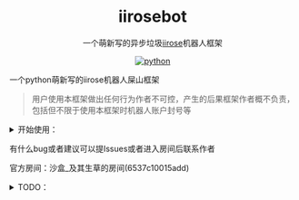 <div align="center">
  
# iirosebot

一个萌新写的异步垃圾[iirose](https://iirose.com)机器人框架

</div>

<p align="center">
  <a href="https://www.python.org/">
    <img src="https://img.shields.io/static/v1?label=python&message=3.11.4&color=blue" alt="python">
  </a>
</P>
  
一个python萌新写的iirose机器人屎山框架

> 用户使用本框架做出任何行为作者不可控，产生的后果框架作者概不负责，包括但不限于使用本框架时机器人账户封号等

<details>
<summary>开始使用：</summary>

- ### 1, 克隆本项目
  ```
  git clone https://github.com/XCWQW1/iirosebot.git
  ```


- ### 2, 安装所需库

  进入克隆后的目录执行```pip install -r requirements.txt``` 

- ### 3, 创建或使用已有的iirose账号
  
  >机器人账号标识需向Ruby申请

  访问[iirose](https://iirose.com)创建一个账号，记住用户名以及密码备用

- ### 4, 初始化
  请先执行```python main.py```初始化后再进行操作
  
- ### 4, 配置
  打开 config>config.ini 文件
  按配置文件中的注释配置每个参数，配置文件中的密码不需要md5格式
  
- ### 6, 编写插件 （可选）
	>示例的插件 iirose_example.py iirose_flow_master.py

- ### 7, 启动
  >第一次运行会停止1次要求重启，用于初始化配置文件等
  ```
  python main.py
  ```

</details>


有什么bug或者建议可以提Issues或者进入房间后联系作者

官方房间：沙盒_及其生草的房间(6537c10015add)

<details>
<summary>TODO：</summary>

> 作者很懒，如果你希望添加某个功能可以提交issues，作者看到后会尝试制作
  - #### 插件API
    - [x] 发送房间消息
    - [x] 发送私聊消息
    - [x] 发送弹幕消息
    - [ ] 解析邮件
    - [ ] 发送邮件
    - [x] 引用消息
    - [x] 上传文件
    - [ ] 撤回消息
  
  - #### 框架外部调用
    - [ ] http api
    - [ ] http post
    - [ ] 正向ws
    - [ ] 反向ws
</details>
